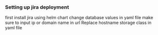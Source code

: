 ### Setting up jira deployment 
first install jira using helm chart 
change database values in yaml file make sure to input ip or domain name in url
Replace hostname 
storage class in yaml file

